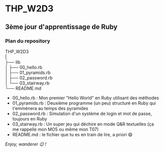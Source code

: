 # THP_W2D3

## 3ème jour d'apprentissage de Ruby

### Plan du repository

THP_W2D3  
|  
├── lib  
│   ├── 00_hello.rb  
│   ├── 01_pyramids.rb  
│   ├── 02_password.rb  
│   └── 03_stairway.rb  
└── README.md  
  
- 00_hello.rb : Mon premier "Hello World" en Ruby utilisant des méthodes
- 01_pyramids.rb : Deuxième programme (un peu) structuré en Ruby qui t'emmènera au temps des pyramides
- 02_password.rb : Simulation d'un système de login et mot de passe, toujours en Ruby
- 03_stairway.rb : Un super jeu qui déchire en mode Q&R textuelles (ça me rappelle mon MO5 ou même mon T07)
- README.md : le fichier que tu es en train de lire, a priori :smile:


<i>Enjoy, wanderer :wink: !</i>